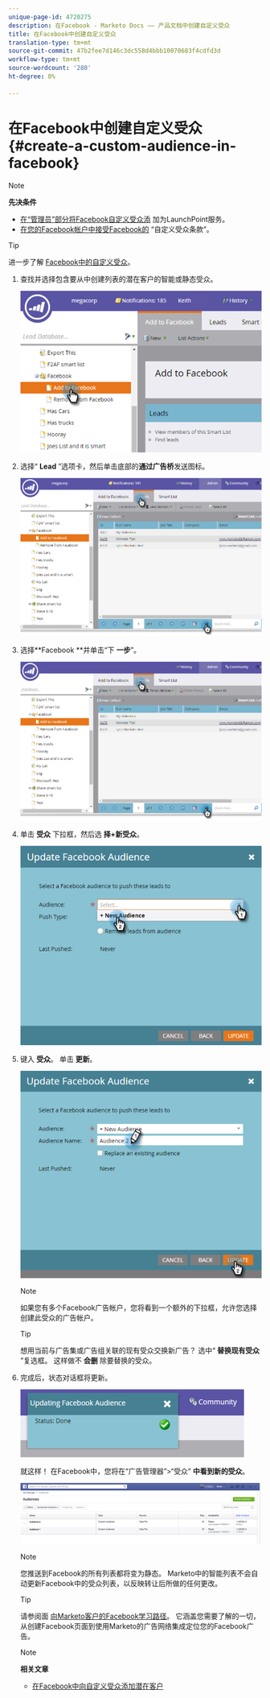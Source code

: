 ```yaml
---
unique-page-id: 4720275
description: 在Facebook - Marketo Docs —— 产品文档中创建自定义受众
title: 在Facebook中创建自定义受众
translation-type: tm+mt
source-git-commit: 47b2fee7d146c3dc558d4bbb10070683f4cdfd3d
workflow-type: tm+mt
source-wordcount: '280'
ht-degree: 0%

---
```



# 在Facebook中创建自定义受众 {#create-a-custom-audience-in-facebook}

>[!NOTE]
>
>**先决条件**
>
>* [在“管理员”部分将Facebook自定义受众添](../../../product-docs/demand-generation/ad-network-integrations/add-facebook-custom-audiences-as-a-launchpoint-service.md) 加为LaunchPoint服务。
>* [在您的Facebook帐户中接受Facebook的](https://www.facebook.com/ads/manage/customaudiences/tos.php) “自定义受众条款”。

>



>[!TIP]
>
>进一步了解 [Facebook中的自定义受众](https://www.facebook.com/help/341425252616329)。

1. 查找并选择包含要从中创建列表的潜在客户的智能或静态受众。

   ![](assets/1.png)

1. 选择“ **Lead** ”选项卡，然后单击底部的**通过广告桥**发送图标。

   ![](assets/222.png)

1. 选择**Facebook **并单击“下 **一步**”。

   ![](assets/two.png)

1. 单击 **受众** 下拉框，然后选 **择+新受众**。

   ![](assets/four.png)

1. 键入 **受众**。 单击 **更新**。

   ![](assets/five.png)

   >[!NOTE]
   >
   >如果您有多个Facebook广告帐户，您将看到一个额外的下拉框，允许您选择创建此受众的广告帐户。

   >[!TIP]
   >
   >想用当前与广告集或广告组关联的现有受众交换新广告？ 选中“ **替换现有受众** ”复选框。 这样做不 **会删** 除要替换的受众。

1. 完成后，状态对话框将更新。

   ![](assets/six.png)

   就这样！ 在Facebook中，您将在“广告管理器”>“受众” **中看到新的受众**。

   ![](assets/image2014-12-10-11-3a38-3a32.png)

   >[!NOTE]
   >
   >您推送到Facebook的所有列表都将变为静态。 Marketo中的智能列表不会自动更新Facebook中的受众列表，以反映转让后所做的任何更改。

   >[!TIP]
   >
   >请参阅面 [向Marketo客户的Facebook学习路径](https://facebook.exceedlms.com/student/enrollments/create_enrollment_from_token/BF9TqSaCvM73PP4ScjhCm4fi)。 它涵盖您需要了解的一切，从创建Facebook页面到使用Marketo的广告网络集成定位您的Facebook广告。

   >[!NOTE]
   >
   >**相关文章**
   >
   >    
   >    
   >    * [在Facebook中向自定义受众添加潜在客户](add-leads-to-a-custom-audience-in-facebook.md)


